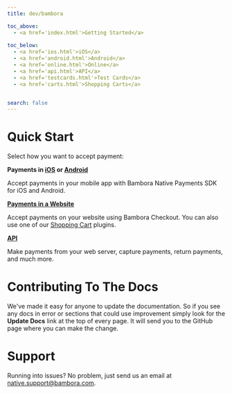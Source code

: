 ```yaml
---
title: dev/bambora

toc_above:
  - <a href='index.html'>Getting Started</a>
  
toc_below:
  - <a href='ios.html'>iOS</a>
  - <a href='android.html'>Android</a>
  - <a href='online.html'>Online</a>
  - <a href='api.html'>API</a>
  - <a href='testcards.html'>Test Cards</a>
  - <a href='carts.html'>Shopping Carts</a>


search: false
---
```

# Quick Start

Select how you want to accept payment:


**Payments in [iOS](ios.html) or [Android](android.html)**

Accept payments in your mobile app with Bambora Native Payments SDK for iOS and Android.

**[Payments in a Website](/online.html)**

Accept payments on your website using Bambora Checkout. You can also use one of our [Shopping Cart](carts.html) plugins.

**[API](/api.html)**

Make payments from your web server, capture payments, return payments, and much more.


# Contributing To The Docs

We've made it easy for anyone to update the documentation. So if you see any docs in error or sections that could use improvement simply look for the **Update Docs** link at the top of every page. It will send you to the GitHub page where you can make the change.


# Support
Running into issues? No problem, just send us an email at [native.support@bambora.com](mailto:native.support@bambora.com).